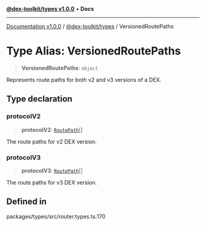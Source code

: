 [**@dex-toolkit/types v1.0.0**](../README.md) • **Docs**

***

[Documentation v1.0.0](../../../packages.md) / [@dex-toolkit/types](../README.md) / VersionedRoutePaths

# Type Alias: VersionedRoutePaths

> **VersionedRoutePaths**: `object`

Represents route paths for both v2 and v3 versions of a DEX.

## Type declaration

### protocolV2

> **protocolV2**: [`RoutePath`](RoutePath.md)[]

The route paths for v2 DEX version.

### protocolV3

> **protocolV3**: [`RoutePath`](RoutePath.md)[]

The route paths for v3 DEX version.

## Defined in

packages/types/src/router.types.ts:170

